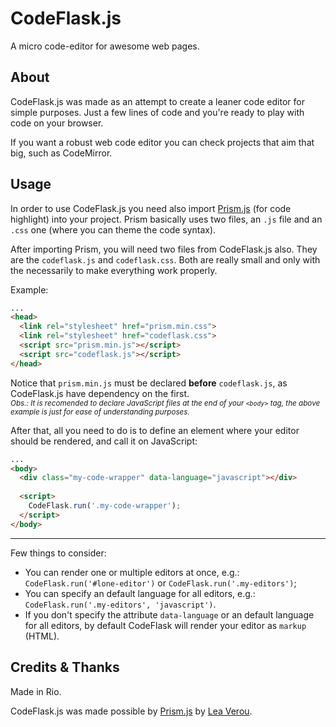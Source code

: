 # CodeFlask.js
A micro code-editor for awesome web pages.

## About

CodeFlask.js was made as an attempt to create a leaner code editor for simple purposes. Just a few lines of code and you're ready to play with code on your browser.

If you want a robust web code editor you can check projects that aim that big, such as CodeMirror.


## Usage

In order to use CodeFlask.js you need also import [Prism.js](https://github.com/PrismJS/prism) (for code highlight) into your project. Prism basically uses two files, an `.js` file and an `.css` one (where you can theme the code syntax).

After importing Prism, you will need two files from CodeFlask.js also. They are the `codeflask.js` and `codeflask.css`. Both are really small and only with the necessarily to make everything work properly.

Example:

```html
...
<head>
  <link rel="stylesheet" href="prism.min.css">
  <link rel="stylesheet" href="codeflask.css">
  <script src="prism.min.js"></script>
  <script src="codeflask.js"></script>
</head>
```

Notice that `prism.min.js` must be declared **before** `codeflask.js`, as CodeFlask.js have dependency on the first.<br>
<sup>*Obs.: It is recomended to declare JavaScript files at the end of your `<body>` tag, the above example is just for ease of understanding purposes.*</sup>

After that, all you need to do is to define an element where your editor should be rendered, and call it on JavaScript:

```html
...
<body>
  <div class="my-code-wrapper" data-language="javascript"></div>
  
  <script>
    CodeFlask.run('.my-code-wrapper');
  </script>
</body>
```

----

Few things to consider:
- You can render one or multiple editors at once, e.g.: `CodeFlask.run('#lone-editor')` or `CodeFlask.run('.my-editors')`;
- You can specify an default language for all editors, e.g.: `CodeFlask.run('.my-editors', 'javascript')`.
- If you don't specify the attribute `data-language` or an default language for all editors, by default CodeFlask will render your editor as `markup` (HTML).


## Credits & Thanks

Made in Rio.

CodeFlask.js was made possible by [Prism.js](https://github.com/PrismJS/prism) by [Lea Verou](http://lea.verou.me/).
